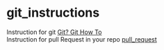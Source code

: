 # git_instructions
Instruction for git [Git? Git How To](https://github.com/Arkardy/git_instructions/blob/0a7213b9174760cc03b10c9c3143423894dfa3ca/git_instruction.md)  
Instruction for pull Request in your repo [pull_request](https://github.com/Arkardy/git_instructions/blob/0a7213b9174760cc03b10c9c3143423894dfa3ca/pull_request.md)
